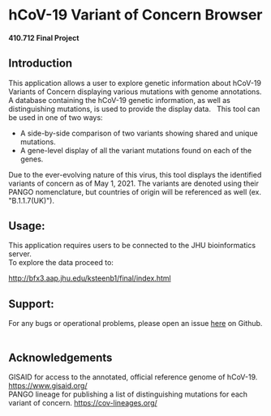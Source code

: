 # hCoV-19 Variant of Concern Browser
#### 410.712 Final Project
## Introduction
  
This application allows a user to explore genetic information about hCoV-19 Variants of Concern displaying various mutations with genome annotations.  A database containing the hCoV-19 genetic information, as well as distinguishing mutations, is used to provide the display data.
 
  This tool can be used in one of two ways:
  * A side-by-side comparison of two variants showing shared and unique mutations.
  * A gene-level display of all the variant mutations found on each of the genes.  
  

Due to the ever-evolving nature of this virus, this tool displays the identified variants of concern as of May 1, 2021.  The variants are denoted using their PANGO nomenclature, but countries of origin will be referenced as well (ex. "B.1.1.7(UK)").
 
## Usage:
This application requires users to be connected to the JHU bioinformatics server.  
To explore the data proceed to:

http://bfx3.aap.jhu.edu/ksteenb1/final/index.html
 
## Support:
For any bugs or operational problems, please open an issue [here](https://github.com/KSteenbergen/programming_final_project) on Github.
 
## Acknowledgements
  GISAID for access to the annotated, official reference genome of hCoV-19.  https://www.gisaid.org/  
  PANGO lineage for publishing a list of distinguishing mutations for each variant of concern. https://cov-lineages.org/

